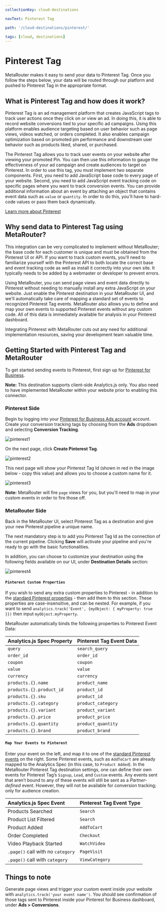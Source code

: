 ```yaml
---
collectionKey: cloud-destinations

navText: Pinterest Tag

path: '/cloud-destinations/pinterest/'

tags: [cloud, destinations]
---
```


# Pinterest Tag

MetaRouter makes it easy to send your data to Pinterest Tag. Once you follow the steps below, your data will be routed through our platform and pushed to Pinterest Tag in the appropriate format.

## What is Pinterest Tag and how does it work?

Pinterest Tag is an ad management platform that creates JavaScript tags to track user actions once they click on or view an ad. In doing this, it is able to record website conversions tied to your specific ad campaigns. Using this platform enables audience targeting based on user behavior such as page views, videos watched, or orders completed. It also enables campaign optimization based on promoted pin performance and downstream user behavior such as products liked, shared, or purchased.

The Pinterest Tag allows you to track user events on your website after viewing your promoted Pin. You can then use this information to gauge the effectiveness of your ad campaign and create audiences to target on Pinterest. In order to use this tag, you must implement two separate components. First, you need to add JavaScript base code to every page of your website. Second, you need to add JavaScript event tracking code on specific pages where you want to track conversion events. You can provide additional information about an event by attaching an object that contains event data such as `value` or `quantity`. In order to do this, you'll have to hard-code values or pass them back dynamically.

[Learn more about Pinterest](https://business.pinterest.com/en)

## Why send data to Pinterest Tag using MetaRouter?

This integration can be very complicated to implement without MetaRouter; the base code for each customer is unique and must be obtained from the Pinterest UI or API. If you want to track custom events, you'll need to familiarize yourself with the Pinterest API to both locate the correct base and event tracking code as well as install it correctly into your own site. It typically needs to be added by a webmaster or developer to prevent errors.

Using MetaRouter, you can send page views and event data directly to Pinterest without needing to manually install any extra JavaScript on your website. Just enable the Pinterest destination in your MetaRouter UI, and we'll automatically take care of mapping a standard set of events to recognized Pinterest Tag events. MetaRouter also allows you to define and map your own events to supported Pinterest events without any custom code. All of this data is immediately available for analysis in your Pinterest dashboard.

Integrating Pinterest with MetaRouter cuts out any need for additional implementation resources, saving your development team valuable time.

## Getting Started with Pinterest Tag and MetaRouter

To get started sending events to Pinterest, first sign up for [Pinterest for Business](https://business.pinterest.com/en).

**Note:** This destination supports client-side Analytics.js only. You also need to have implemented MetaRouter within your website prior to enabling this connector.

### Pinterest Side

Begin by logging into your [Pinterest for Business Ads account](https://ads.pinterest.com) account. Create your conversion tracking tags by choosing from the **Ads** dropdown and selecting **Conversion Tracking**.

![pinterest1](/images/pinterest-tag-1.png)

On the next page, click **Create Pinterest Tag**.

![pinterest2](/images/pinterest-tag-2.png)

This next page will show your Pinterest Tag Id (shown in red in the image below - copy this value) and allows you to choose a custom name for it.

![pinterest3](/images/pinterest-tag-3.png)

**Note:** MetaRouter will fire `page` views for you, but you'll need to map in your custom events in order to fire those off.

### MetaRouter Side

Back in the MetaRouter UI, select Pinterest Tag as a destination and give your new Pinterest pipeline a unique name.

The next mandatory step is to add you Pinterest Tag Id as the connection of the current pipeline. Clicking **Save** will activate your pipeline and you're ready to go with the basic functionalities.

In addition, you can choose to customize your destination using the following fields available on our UI, under **Destination Details** section:

![pinterest4](/images/pinterest-tag-4.png)

#### `Pinterest Custom Properties`

If you wish to send any extra custom properties to Pinterest - in addition to the [standard Pinterest properties](https://help.pinterest.com/sites/help/files/pinterest_tag_instructions.pdf) - then add them to this section. These properties are case-insensitive, and can be nested. For example, if you want to send `analytics.track('Event', {myObject: { myProperty: true }})` then input `myObject.myProperty`.

MetaRouter automatically binds the following properties to Pinterest Event Data:

| Analytics.js Spec Property | Pinterest Tag Event Data |
| :------------------------- | :----------------------- |
| `query`                    | `search_query`           |
| `order_id`                 | `order_id`               |
| `coupon`                   | `coupon`                 |
| `value`                    | `value`                  |
| `currency`                 | `currency`               |
| `products.{}.name`         | `product_name`           |
| `products.{}.product_id`   | `product_id`             |
| `products.{}.sku`          | `product_id`             |
| `products.{}.category`     | `product_category`       |
| `products.{}.variant`      | `product_variant`        |
| `products.{}.price`        | `product_price`          |
| `products.{}.quantity`     | `product_quantity`       |
| `products.{}.brand`        | `product_brand`          |

#### `Map Your Events to Pinterest`

Enter your event on the left, and map it to one of the [standard Pinterest events](https://help.pinterest.com/sites/help/files/pinterest_tag_instructions.pdf) on the right. Some Pinterest events, such as `AddToCart` are already mapped to the Analytics Spec (in this case, to `Product Added`). In the MetaRouter Pinterest Tag destination settings, one can define their own events for Pinterest Tag’s `Signup`, `Lead`, and `Custom` events. Any events sent that aren’t bound to any of these events will still be sent as a _Partner-defined_ event. However, they will not be available for conversion tracking; only for audience creation.

| Analytics.js Spec Event           | Pinterest Tag Event Type |
| :-------------------------------- | :----------------------- |
| Products Searched                 | `Search`                 |
| Product List Filtered             | `Search`                 |
| Product Added                     | `AddToCart`              |
| Order Completed                   | `Checkout`               |
| Video Playback Started            | `WatchVideo`             |
| `.page()` call with no `category` | `PageVisit`              |
| `.page()` call with `category`    | `ViewCategory`           |

## Things to note

Generate page views and trigger your custom event inside your website with `analytics.track('your event name')`. You should see confirmation of those tags sent to Pinterest inside your Pinterest for Business dashboard, under **Ads > Conversions**.
